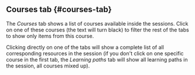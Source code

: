 ## Courses tab {#courses-tab}

The _Courses_ tab shows a list of courses available inside the sessions. Click on one of these courses (the text will turn black) to filter the rest of the tabs to show only items from this course.

Clicking directly on one of the tabs will show a complete list of all corresponding resources in the session (if you don&#039;t click on one specific course in the first tab, the _Learning paths_ tab will show all learning paths in the session, all courses mixed up).